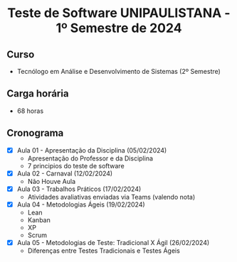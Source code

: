 <h1 align="center">
    Teste de Software UNIPAULISTANA - 1º Semestre de 2024
</h1>

## Curso
- Tecnólogo em Análise e Desenvolvimento de Sistemas (2º Semestre)

## Carga horária
- 68 horas

## Cronograma 

- [x]  Aula 01 - Apresentação da Disciplina (05/02/2024)
    - Apresentação do Professor e da Disciplina
    - 7 principios do teste de software
- [x]  Aula 02 - Carnaval (12/02/2024)
    - Não Houve Aula
- [x]  Aula 03 - Trabalhos Práticos (17/02/2024)
    - Atividades avaliativas enviadas via Teams (valendo nota)
- [x]  Aula 04 - Metodologias Ágeis (19/02/2024)
    - Lean
    - Kanban
    - XP
    - Scrum
- [x]  Aula 05 - Metodologias de Teste: Tradicional X Ágil (26/02/2024)
    - Diferenças entre Testes Tradicionais e Testes Ágeis
  
